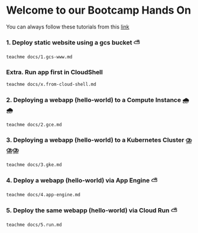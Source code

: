 # Welcome to our Bootcamp Hands On

You can always follow these tutorials from this [link](https://kontinu.github.io/gcp-bootcamp/)

### 1. Deploy static website using a gcs bucket ⛅

```bash
teachme docs/1.gcs-www.md
```

### Extra. Run app first in CloudShell

```bash
teachme docs/x.from-cloud-shell.md
```

### 2. Deploying a webapp (hello-world) to a Compute Instance 🌧️🌧️

```bash
teachme docs/2.gce.md
```

### 3. Deploying a webapp (hello-world) to a Kubernetes Cluster ⛈️⛈️⛈️

```bash
teachme docs/3.gke.md
```

### 4. Deploy a webapp (hello-world) via App Engine ⛅

```bash
teachme docs/4.app-engine.md
```

### 5. Deploy the same webapp (hello-world) via Cloud Run ⛅

```bash
teachme docs/5.run.md
```
